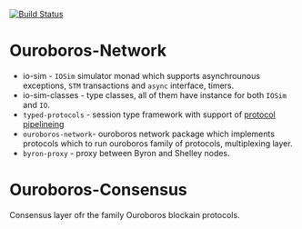 [![Build Status](https://badge.buildkite.com/3c5e581fd69202ceddd64e91351846c41baa285aaca835cdd9.svg?style=flat-square)](https://buildkite.com/input-output-hk/ouroboros-network)

# Ouroboros-Network

* io-sim - `IOSim` simulator monad which supports asynchrounous exceptions,
  `STM` transactions and `async` interface, timers. 
* io-sim-classes - type classes, all of them have instance for both `IOSim` and
  `IO`.
* `typed-protocols` - session type framework with support of [protocol pipelineing](https://en.wikipedia.org/wiki/Protocol_pipelining)
* `ouroboros-network`- ouroboros network package which implements protocols
  which to run ouroboros family of protocols, multiplexing layer.
* `byron-proxy` - proxy between Byron and Shelley nodes.

# Ouroboros-Consensus

Consensus layer ofr the family Ouroboros blockain protocols.
